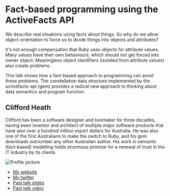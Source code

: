 # Fact-based programming using the ActiveFacts API

We describe real situations using facts about things. So why do we allow
object-orientation to force us to divide things into objects and attributes?

It's not enough compensation that Ruby uses objects for attribute values.  Many
values have their own behaviours, which should not get forced into owner object.
Meaningless object identifiers (isolated from attribute values) also create problems.

This talk shows how a fact-based approach to programming can avoid these problems.
The constellation data structure implemented by the activefacts-api (gem) provides
a radical new approach to thinking about data semantics and program function.

## Clifford Heath

Clifford has been a software designer and toolmaker for three decades, having
been inventor and architect of multiple major software products that have won
over a hundred million export dollars for Australia.  He was also one of the
first Australians to make the switch to Ruby, and his gem downloads outnumber
any other Australian author. His work in semantic (fact-based) modelling holds
enormous promise for a renewal of trust in the IT industry by its clients.

![Profile picture](https://raw.github.com/cjheath/rubyconfau-2013-cfp/master/clifford_heath-fact-based-programming/profile_picture_640x480.jpg)

- [My website](http://dataconstellation.com)
- [My twitter](https://twitter.com/cliffordheath)
- [Past talk slides](http://dataconstellation.com/ActiveFacts/CQL%20Slides%202009.pdf)
- [Past talk video](http://dataconstellation.com/screencasts/CQL.shtml)
